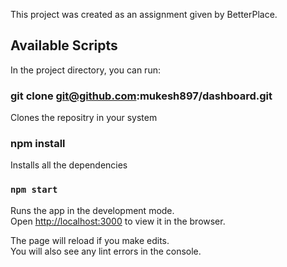 This project was created as an assignment given by BetterPlace.

## Available Scripts

In the project directory, you can run:
### git clone git@github.com:mukesh897/dashboard.git
Clones the repositry in your system

### npm install 
Installs all the dependencies

### `npm start`

Runs the app in the development mode.<br>
Open [http://localhost:3000](http://localhost:3000) to view it in the browser.

The page will reload if you make edits.<br>
You will also see any lint errors in the console.
